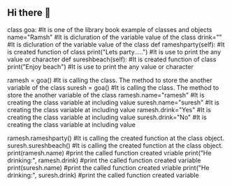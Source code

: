 ## Hi there 👋

<!--
**kishorejagathisan/kishorejagathisan** is a ✨ _special_ ✨ repository because its `README.md` (this file) appears on your GitHub profile.

Here are some ideas to get you started:

- 🔭 I’m currently working on ...
- 🌱 I’m currently learning ...
- 👯 I’m looking to collaborate on ...
- 🤔 I’m looking for help with ...
- 💬 Ask me about ...
- 📫 How to reach me: ...
- 😄 Pronouns: ...
- ⚡ Fun fact: ...
-->
class goa:          #It is one of the library book example of classes and objects
    name="Ramsh"    #It is dicluration of the variable value of the class
    drink=""        #It is dicluration of the variable value of the class
    def rameshparty(self):      #It is created function of class
        print("Lets party.....")        #It is use to print the any value or character
    def sureshbeach(self):      #It is created function of class
        print("Enjoy beach")            #It is use to print the any value or character

ramesh = goa()      #It is calling the class. The method to store the another variable of the class
suresh = goa()      #It is calling the class. The method to store the another variable of the class
ramesh.name="ramesh"        #It is creating the class variable at including value
suresh.name="suresh"        #It is creating the class variable at including value
ramesh.drink="Yes"          #It is creating the class variable at including value
suresh.drink="No"           #It is creating the class variable at including value

ramesh.rameshparty()    #It is calling the created function at the class object.
suresh.sureshbeach()    #It is calling the created function at the class object.
print(ramesh.name)  #print the called function created vriable
print("He drinking:", ramesh.drink) #print the called function created variable
print(suresh.name)  #print the called function created vriable
print("He drinking:", suresh.drink) #print the called function created variable

